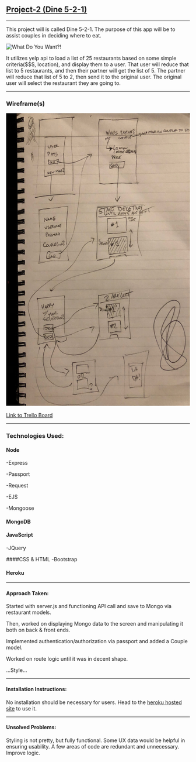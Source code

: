 ## [Project-2 (Dine 5-2-1)](https://dine5-2-1.herokuapp.com/)

***

This project will is called Dine 5-2-1.
The purpose of this app will be to assist couples in deciding where to eat.


![What Do You Want?!](https://media.giphy.com/media/E87jjnSCANThe/giphy.gif)

It utilizes yelp api to load a list of 25 restaurants based on some simple criteria($$$, location), and display them to a user.
That user will reduce that list to 5 restaurants, and then their partner will get the list of 5.
The partner will reduce that list of 5 to 2, then send it to the original user.
The original user will select the restaurant they are going to.

***

### Wireframe(s)
<img src = "wireframe.jpg" width="600" height="800">

[Link to Trello Board](https://trello.com/b/ifEdQEDW/project-2)

***

### Technologies Used:
#### Node
-Express

-Passport

-Request

-EJS

-Mongoose

#### MongoDB

#### JavaScript
-JQuery

####CSS & HTML
-Bootstrap

#### Heroku

***

#### Approach Taken:
Started with server.js and functioning API call and save to Mongo via restaurant models.

Then, worked on displaying Mongo data to the screen and manipulating it both on back & front ends.

Implemented authentication/authorization via passport and added a Couple model.

Worked on route logic until it was in decent shape.

...Style...

***

#### Installation Instructions:
No installation should be necessary for users.  Head to the [heroku hosted site](https://dine5-2-1.herokuapp.com/) to use it.

***

#### Unsolved Problems:
Styling is not pretty, but fully functional.
Some UX data would be helpful in ensuring usability.
A few areas of code are redundant and unnecessary.  Improve logic.




